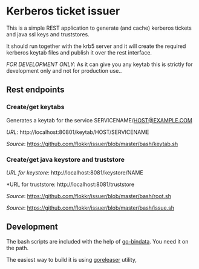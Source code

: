 # Kerberos ticket issuer

This is a simple REST application to generate (and cache) kerberos tickets and java ssl keys and truststores.

It should run together with the krb5 server and it will create the required kerberos keytab files and publish it over the rest interface.

*FOR DEVELOPMENT ONLY*: As it can give you any keytab this is strictly for development only and not for production use..

## Rest endpoints

### Create/get keytabs

Generates a keytab for the service SERVICENAME/HOST@EXAMPLE.COM

*URL*: http://localhost:80801/keytab/HOST/SERVICENAME

*Source*: https://github.com/flokkr/issuer/blob/master/bash/keytab.sh

### Create/get java keystore and truststore


*URL for keystore*: http://localhost:8081/keystore/NAME

*URL for truststore: http://localhost:8081/truststore

*Source*: https://github.com/flokkr/issuer/blob/master/bash/root.sh

*Source*: https://github.com/flokkr/issuer/blob/master/bash/issue.sh


## Development

The bash scripts are included with the help of [go-bindata](https://github.com/jteeuwen/go-bindata). You need it on the path.

The easiest way to build it is using [goreleaser](https://github.com/goreleaser/goreleaser) utility,
